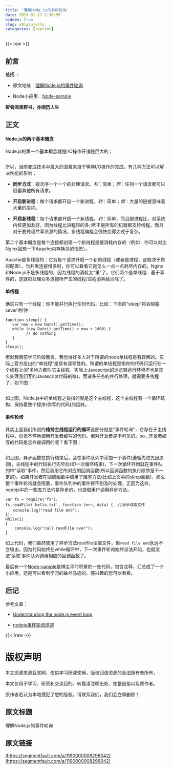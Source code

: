 ```yaml
---
title: '理解Node.js的事件轮询' 
date: 2019-01-27 2:30:59
hidden: true
slug: x8lg3ujvtlq
categories: [reprint]
---
```


{{< raw >}}

                    
<h2 id="articleHeader0">前言</h2>
<p><strong>总括</strong> ：</p>
<ul>
<li><p>原文地址：<a href="https://damonare.github.io/2017/02/08/%E7%90%86%E8%A7%A3Node.js%E7%9A%84%E4%BA%8B%E4%BB%B6%E8%BD%AE%E8%AF%A2/#more" rel="nofollow noreferrer" target="_blank">理解Node.js的事件轮询</a></p></li>
<li><p>Node小应用：<a href="https://github.com/damonare/node-sample" rel="nofollow noreferrer" target="_blank">Node-sample</a></p></li>
</ul>
<p><strong>智者阅读群书，亦阅历人生</strong></p>
<h2 id="articleHeader1">正文</h2>
<h4>Node.js的两个基本概念</h4>
<p>Node.js的第一个基本概念就是I/O操作开销是巨大的：</p>
<p><span class="img-wrap"><img data-src="/img/remote/1460000008296045?w=509&amp;h=362" src="https://static.alili.tech/img/remote/1460000008296045?w=509&amp;h=362" alt="" title="" style="cursor: pointer; display: inline;"></span></p>
<p>所以，当前变成技术中最大的浪费来自于等待I/O操作的完成。有几种方法可以解决性能的影响：</p>
<ul>
<li><p><strong>同步方式</strong>：按次序一个一个的处理请求。<em>利</em>：简单；<em>弊</em>：任何一个请求都可以阻塞其他所有请求。</p></li>
<li><p><strong>开启新进程</strong>：每个请求都开启一个新进程。<em>利</em>：简单；<em>弊</em>：大量的链接意味着大量的进程。</p></li>
<li><p><strong>开启新线程</strong>：每个请求都开启一个新线程。<em>利</em>：简单，而且跟进程比，对系统内核更加友好，因为线程比进程轻的多;<em>弊</em>:不是所有的机器都支持线程，而且对于要处理共享资源的情况，多线程编程会很快变得太过于复杂。</p></li>
</ul>
<p>第二个基本概念是每个连接都创建一个新线程是很消耗内存的（例如：你可以对比Nginx回想一下Apache内存耗尽的情景）。</p>
<p>Apache是多线程的：它为每个请求开启一个新的线程（或者是进程，这取决于你的配置），当并发连接增多时，你可以看看它是怎么一点一点耗尽内存的。Nginx和Node.js不是多线程的，因为线程的消耗太“重”了。它们两个是单线程、基于事件的，这就把处理众多连接所产生的线程/进程消耗给消除了。</p>
<h4>单线程</h4>
<p>确实只有一个线程：你不能并行执行任何代码，比如：下面的“sleep”将会阻塞sever1秒钟：</p>
<div class="widget-codetool" style="display:none;">
      <div class="widget-codetool--inner">
      <span class="selectCode code-tool" data-toggle="tooltip" data-placement="top" title="" data-original-title="全选"></span>
      <span type="button" class="copyCode code-tool" data-toggle="tooltip" data-placement="top" data-clipboard-text="function sleep() {
   var now = new Data().getTime();
   while (new Date().getTime() < now + 1000) {
         // do nothing
   }
}
sleep();" title="" data-original-title="复制"></span>
      <span type="button" class="saveToNote code-tool" data-toggle="tooltip" data-placement="top" title="" data-original-title="放进笔记"></span>
      </div>
      </div><pre class="javascript hljs"><code class="javascript"><span class="hljs-function"><span class="hljs-keyword">function</span> <span class="hljs-title">sleep</span>(<span class="hljs-params"></span>) </span>{
   <span class="hljs-keyword">var</span> now = <span class="hljs-keyword">new</span> Data().getTime();
   <span class="hljs-keyword">while</span> (<span class="hljs-keyword">new</span> <span class="hljs-built_in">Date</span>().getTime() &lt; now + <span class="hljs-number">1000</span>) {
         <span class="hljs-comment">// do nothing</span>
   }
}
sleep();</code></pre>
<p>但就我目前学习阶段而言，我觉得好多人对于所谓的node单线程是有误解的。实际上官方给出的“单线程”是具有误导性的。所谓的单线程是指你的代码只运行在一个线程上(好多地方都叫它主线程，实际上Javascript的浏览器运行环境不也是这么处理我们写的Javascript代码的嘛)，而诸多任务的并行处理，就需要多线程了，如下图：</p>
<p><span class="img-wrap"><img data-src="/img/remote/1460000008296046?w=380&amp;h=385" src="https://static.alili.tech/img/remote/1460000008296046?w=380&amp;h=385" alt="" title="" style="cursor: pointer; display: inline;"></span></p>
<p>如上图，Node.js中的单线程之说指的就是这个主线程，这个主线程有一个循环结构，保持着整个程序(你写的代码)的运转。</p>
<h4>事件轮询</h4>
<p>其实上面我们所说的<strong>维持主线程运行的循环</strong>这部分就是"事件轮询"，它存在于主线程中，负责不停地调用开发者编写的代码。但对开发者是不可见的。so...开发者编写的代码是怎样被调用的呢？看下图：</p>
<p><span class="img-wrap"><img data-src="/img/remote/1460000008296047?w=394&amp;h=349" src="https://static.alili.tech/img/remote/1460000008296047?w=394&amp;h=349" alt="" title="" style="cursor: pointer; display: inline;"></span></p>
<p>如上图，异步函数在执行结束后，会在事件队列中添加一个事件(遵循先进先出原则)，主线程中的代码执行完毕后(即一次循环结束)，下一次循环开始就在事件队列中"读取"事件，然后调用它所对应的回调函数(所以回调函数的执行顺序是不一定的)。如果开发者在回调函数中调用了阻塞方法(比如上文中的sleep函数)，那么整个事件轮询就会阻塞，事件队列中的事件得不到及时处理。正因为这样，nodejs中的一些库方法均是异步的，也提倡用户调用异步方法。</p>
<div class="widget-codetool" style="display:none;">
      <div class="widget-codetool--inner">
      <span class="selectCode code-tool" data-toggle="tooltip" data-placement="top" title="" data-original-title="全选"></span>
      <span type="button" class="copyCode code-tool" data-toggle="tooltip" data-placement="top" data-clipboard-text="var fs = require('fs');
fs.readFile('hello.txt', function (err, data) {  //异步读取文件
　　console.log(&quot;read file end&quot;);
});
while(1)
{
    console.log(&quot;call readFile over&quot;);
}" title="" data-original-title="复制"></span>
      <span type="button" class="saveToNote code-tool" data-toggle="tooltip" data-placement="top" title="" data-original-title="放进笔记"></span>
      </div>
      </div><pre class="javascript hljs"><code class="javascript"><span class="hljs-keyword">var</span> fs = <span class="hljs-built_in">require</span>(<span class="hljs-string">'fs'</span>);
fs.readFile(<span class="hljs-string">'hello.txt'</span>, <span class="hljs-function"><span class="hljs-keyword">function</span> (<span class="hljs-params">err, data</span>) </span>{  <span class="hljs-comment">//异步读取文件</span>
　　<span class="hljs-built_in">console</span>.log(<span class="hljs-string">"read file end"</span>);
});
<span class="hljs-keyword">while</span>(<span class="hljs-number">1</span>)
{
    <span class="hljs-built_in">console</span>.log(<span class="hljs-string">"call readFile over"</span>);
}</code></pre>
<p>如上代码，我们虽然使用了异步方法readfile读取文件，但<code>read file end</code>永远不会输出，因为代码始终在while循环中，下一次事件轮询始终没法开始，也就没法'读取'事件队列调用相应的回调函数了。</p>
<p>最后有一个<a href="https://github.com/damonare/node-sample" rel="nofollow noreferrer" target="_blank">Node-sample</a>是博主平时积累的一些代码，包含注释，汇总成了一个小应用，还是可以看到学习的蛛丝马迹的。感兴趣的您可以看看。</p>
<h2 id="articleHeader2">后记</h2>
<p>参考文章：</p>
<ul>
<li><p><a href="http://blog.mixu.net/2011/02/01/understanding-the-node-js-event-loop" rel="nofollow noreferrer" target="_blank">Understanding the node.js event loop</a></p></li>
<li><p><a href="http://www.cnblogs.com/xiaozhi_5638/p/4816265.html" rel="nofollow noreferrer" target="_blank">nodejs事件轮询详述</a></p></li>
</ul>

                
{{< /raw >}}

# 版权声明
本文资源来源互联网，仅供学习研究使用，版权归该资源的合法拥有者所有，

本文仅用于学习、研究和交流目的。转载请注明出处、完整链接以及原作者。

原作者若认为本站侵犯了您的版权，请联系我们，我们会立即删除！

## 原文标题
理解Node.js的事件轮询

## 原文链接
[https://segmentfault.com/a/1190000008296042](https://segmentfault.com/a/1190000008296042)

